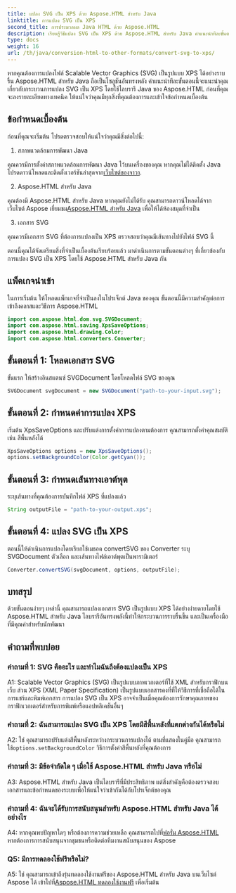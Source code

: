 ```yaml
---
title: แปลง SVG เป็น XPS ด้วย Aspose.HTML สำหรับ Java
linktitle: การแปลง SVG เป็น XPS
second_title: การประมวลผล Java HTML ด้วย Aspose.HTML
description: เรียนรู้วิธีแปลง SVG เป็น XPS ด้วย Aspose.HTML สำหรับ Java คำแนะนำทีละขั้นตอนง่ายๆ เพื่อการแปลงที่ราบรื่น
type: docs
weight: 16
url: /th/java/conversion-html-to-other-formats/convert-svg-to-xps/
---
```


หากคุณต้องการแปลงไฟล์ Scalable Vector Graphics (SVG) เป็นรูปแบบ XPS ได้อย่างราบรื่น Aspose.HTML สำหรับ Java ถือเป็นโซลูชันอันทรงพลัง คำแนะนำทีละขั้นตอนนี้จะแนะนำคุณเกี่ยวกับกระบวนการแปลง SVG เป็น XPS โดยใช้ไลบรารี Java ของ Aspose.HTML ก่อนที่คุณจะลงรายละเอียดทางเทคนิค ให้แน่ใจว่าคุณมีทุกสิ่งที่คุณต้องการและเข้าใจข้อกำหนดเบื้องต้น

## ข้อกำหนดเบื้องต้น

ก่อนที่คุณจะเริ่มต้น โปรดตรวจสอบให้แน่ใจว่าคุณมีสิ่งต่อไปนี้:

1. สภาพแวดล้อมการพัฒนา Java

 คุณควรมีการตั้งค่าสภาพแวดล้อมการพัฒนา Java ไว้บนเครื่องของคุณ หากคุณไม่ได้ติดตั้ง Java โปรดดาวน์โหลดและติดตั้งเวอร์ชันล่าสุดจาก[เว็บไซต์ของจาวา](https://www.oracle.com/java/technologies/javase-downloads.html).

2. Aspose.HTML สำหรับ Java

คุณต้องมี Aspose.HTML สำหรับ Java หากคุณยังไม่ได้รับ คุณสามารถดาวน์โหลดได้จากเว็บไซต์ Aspose เยี่ยมชม[Aspose.HTML สำหรับ Java](https://releases.aspose.com/html/java/) เพื่อให้ได้ห้องสมุดที่จำเป็น

3. เอกสาร SVG

คุณควรมีเอกสาร SVG ที่ต้องการแปลงเป็น XPS ตรวจสอบว่าคุณมีเส้นทางไปยังไฟล์ SVG นี้

ตอนนี้คุณได้จัดเตรียมสิ่งที่จำเป็นเบื้องต้นเรียบร้อยแล้ว มาดำเนินการตามขั้นตอนต่างๆ ที่เกี่ยวข้องกับการแปลง SVG เป็น XPS โดยใช้ Aspose.HTML สำหรับ Java กัน

## แพ็คเกจนำเข้า

ในการเริ่มต้น ให้โหลดแพ็กเกจที่จำเป็นลงในโปรเจ็กต์ Java ของคุณ ขั้นตอนนี้มีความสำคัญต่อการเข้าถึงคลาสและวิธีการ Aspose.HTML

```java
import com.aspose.html.dom.svg.SVGDocument;
import com.aspose.html.saving.XpsSaveOptions;
import com.aspose.html.drawing.Color;
import com.aspose.html.converters.Converter;
```

## ขั้นตอนที่ 1: โหลดเอกสาร SVG

ขั้นแรก ให้สร้างอินสแตนซ์ SVGDocument โดยโหลดไฟล์ SVG ของคุณ

```java
SVGDocument svgDocument = new SVGDocument("path-to-your-input.svg");
```

## ขั้นตอนที่ 2: กำหนดค่าการแปลง XPS

เริ่มต้น XpsSaveOptions และปรับแต่งการตั้งค่าการแปลงตามต้องการ คุณสามารถตั้งค่าคุณสมบัติ เช่น สีพื้นหลังได้

```java
XpsSaveOptions options = new XpsSaveOptions();
options.setBackgroundColor(Color.getCyan());
```

## ขั้นตอนที่ 3: กำหนดเส้นทางเอาต์พุต

ระบุเส้นทางที่คุณต้องการบันทึกไฟล์ XPS ที่แปลงแล้ว

```java
String outputFile = "path-to-your-output.xps";
```

## ขั้นตอนที่ 4: แปลง SVG เป็น XPS

ตอนนี้ให้ดำเนินการแปลงโดยเรียกใช้เมธอด convertSVG ของ Converter ระบุ SVGDocument ตัวเลือก และเส้นทางไฟล์เอาต์พุตเป็นพารามิเตอร์

```java
Converter.convertSVG(svgDocument, options, outputFile);
```

## บทสรุป

ด้วยขั้นตอนง่ายๆ เหล่านี้ คุณสามารถแปลงเอกสาร SVG เป็นรูปแบบ XPS ได้อย่างง่ายดายโดยใช้ Aspose.HTML สำหรับ Java ไลบรารีอันทรงพลังนี้ทำให้กระบวนการราบรื่นขึ้น และเป็นเครื่องมือที่มีคุณค่าสำหรับนักพัฒนา

## คำถามที่พบบ่อย

### คำถามที่ 1: SVG คืออะไร และทำไมฉันถึงต้องแปลงเป็น XPS

A1: Scalable Vector Graphics (SVG) เป็นรูปแบบภาพเวกเตอร์ที่ใช้ XML สำหรับกราฟิกบนเว็บ ส่วน XPS (XML Paper Specification) เป็นรูปแบบเอกสารคงที่ที่ให้วิธีการที่เชื่อถือได้ในการแชร์และพิมพ์เอกสาร การแปลง SVG เป็น XPS อาจจำเป็นเมื่อคุณต้องการรักษาคุณภาพของกราฟิกเวกเตอร์สำหรับการพิมพ์หรือแอปพลิเคชันอื่นๆ

### คำถามที่ 2: ฉันสามารถแปลง SVG เป็น XPS โดยมีสีพื้นหลังที่แตกต่างกันได้หรือไม่

 A2: ใช่ คุณสามารถปรับแต่งสีพื้นหลังระหว่างกระบวนการแปลงได้ ตามที่แสดงในคู่มือ คุณสามารถใช้`options.setBackgroundColor` วิธีการตั้งค่าสีพื้นหลังที่คุณต้องการ

### คำถามที่ 3: มีข้อจำกัดใด ๆ เมื่อใช้ Aspose.HTML สำหรับ Java หรือไม่

A3: Aspose.HTML สำหรับ Java เป็นไลบรารีที่มีประสิทธิภาพ แต่สิ่งสำคัญคือต้องตรวจสอบเอกสารและข้อกำหนดของระบบเพื่อให้แน่ใจว่าเข้ากันได้กับโปรเจ็กต์ของคุณ

### คำถามที่ 4: ฉันจะได้รับการสนับสนุนสำหรับ Aspose.HTML สำหรับ Java ได้อย่างไร

 A4: หากคุณพบปัญหาใดๆ หรือต้องการความช่วยเหลือ คุณสามารถไปที่[ฟอรั่ม Aspose.HTML](https://forum.aspose.com/) หากต้องการการสนับสนุนจากชุมชนหรือติดต่อทีมงานสนับสนุนของ Aspose

### Q5: มีการทดลองใช้ฟรีหรือไม่?

 A5: ใช่ คุณสามารถเข้าถึงรุ่นทดลองใช้งานฟรีของ Aspose.HTML สำหรับ Java บนเว็บไซต์ Aspose ได้ เข้าไปที่[Aspose.HTML ทดลองใช้งานฟรี](https://releases.aspose.com/) เพื่อเริ่มต้น